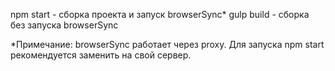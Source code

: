 npm start - сборка проекта и запуск browserSync*
gulp build - сборка без запуска browserSync

*Примечание: browserSync работает через proxy. Для запуска npm start рекомендуется заменить на свой сервер.
